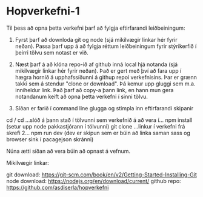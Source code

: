 # Hopverkefni-1
Til þess að opna þetta verkefni þarf að fylgja eftirfarandi leiðbeiningum:

1. Fyrst þarf að downloda git og node (sjá mikilvægir linkar hér fyrir neðan). Passa þarf upp á að fylgja réttum leiðbeiningum fyrir     stýrikerfið í þeirri tölvu sem notast er við.

2. Næst þarf á að klóna repo-ið af github inná local hjá notanda (sjá mikilvægir linkar hér fyrir neðan). Það er gert með því að fara upp í hægra hornið á upphafssíðunni á githup repoi verkefnisins. Þar er grænn takki sem á stendur "clone or download". Þá kemur upp gluggi sem m.a. inniheldur link. Það þarf að copy-a þann link, en hann mun gera notandanum keift að opna þetta verkefni í sinni tölvu.

3. Síðan er farið í command line glugga og stimpla inn eftirfarandi skipanir

cd /
cd ...slóð á þann stað í tölvunni sem verkefnið á að vera í...
npm install (setur upp node pakkastjórann í tölvunni)
git clone ...linkur í verkefni frá skrefi 2...
npm run dev (dev er skipun sem er búin að linka saman sass og browser sink í pacagejson skránni)

Núna ætti síðan að vera búin að opnast á vefnum.

Mikilvægir linkar:

git download: https://git-scm.com/book/en/v2/Getting-Started-Installing-Git
node download: https://nodejs.org/en/download/current/
github repo: https://github.com/asdiserla/hopverkefni
